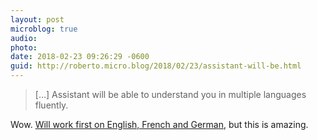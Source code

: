 ```yaml
---
layout: post
microblog: true
audio: 
photo: 
date: 2018-02-23 09:26:29 -0600
guid: http://roberto.micro.blog/2018/02/23/assistant-will-be.html
---
```

>[…] Assistant will be able to understand you in multiple languages fluently.

Wow. [Will work first on English, French and German](https://blog.google/products/assistant/google-assistant-going-global/), but this is amazing.
